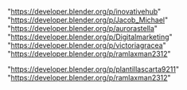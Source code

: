 "https://developer.blender.org/p/inovativehub"
"https://developer.blender.org/p/Jacob_Michael"
"https://developer.blender.org/p/aurorastella"
"https://developer.blender.org/p/Digitalmarketing"
"https://developer.blender.org/p/victoriagracea"
"https://developer.blender.org/p/ramlaxman2312"
 
"https://developer.blender.org/p/plantillascarta9211"
"https://developer.blender.org/p/ramlaxman2312"
 
